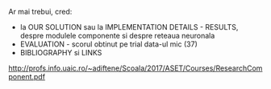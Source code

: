 Ar mai trebui, cred:

 - la OUR SOLUTION sau la IMPLEMENTATION DETAILS - RESULTS, despre modulele componente si despre reteaua neuronala
 - EVALUATION - scorul obtinut pe trial data-ul mic (37)
 - BIBLIOGRAPHY si LINKS
 
 http://profs.info.uaic.ro/~adiftene/Scoala/2017/ASET/Courses/ResearchComponent.pdf
